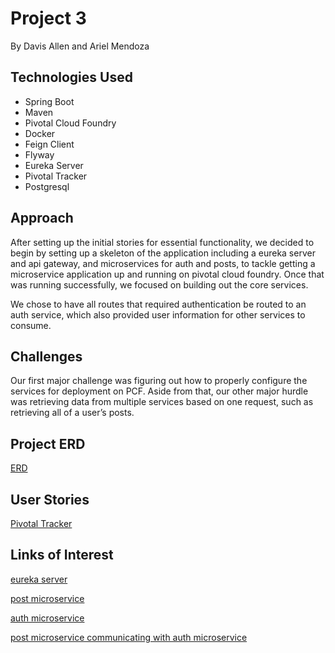 # Project 3
By Davis Allen and Ariel Mendoza
 
## Technologies Used
* Spring Boot
* Maven
* Pivotal Cloud Foundry
* Docker
* Feign Client
* Flyway
* Eureka Server
* Pivotal Tracker
* Postgresql
 
## Approach
After setting up the initial stories for essential functionality, we decided to begin by setting up a skeleton of the application including a eureka server and api gateway, and microservices for auth and posts, to tackle getting a microservice application up and running on pivotal cloud foundry. Once that was running successfully, we focused on building out the core services.
 
We chose to have all routes that required authentication be routed to an auth service, which also provided user information for other services to consume. 
 
 
## Challenges 
Our first major challenge was figuring out how to properly configure the services for deployment on PCF. Aside from that, our other major hurdle was retrieving data from multiple services based on one request, such as retrieving all of a user’s posts.

## Project ERD
[ERD](Project3ERD.png)
 
 
## User Stories
[Pivotal Tracker](https://www.pivotaltracker.com/n/projects/2417875)
 
 
## Links of Interest
 
[eureka server](http://dba-docker-test-eureka.cfapps.io/)
 
[post microservice](http://dba-docker-test-api-gateway.cfapps.io/post/)
 
[auth microservice](http://dba-docker-test-api-gateway.cfapps.io/auth/)
 
[post microservice communicating with auth microservice](http://dba-docker-test-api-gateway.cfapps.io/post/myposts)